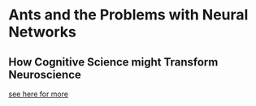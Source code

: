 # Ants and the Problems with Neural Networks

## How Cognitive Science might Transform Neuroscience

[see here for more](https://towardsdatascience.com/ants-and-the-problems-with-neural-networks-778caa73f77b)





